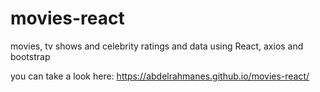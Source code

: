# movies-react

movies, tv shows and celebrity ratings and data 
using React, axios and bootstrap

you can take a look here: https://abdelrahmanes.github.io/movies-react/
